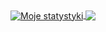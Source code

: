 <a href="https://github.com/anuraghazra/github-readme-stats">
  <img align="center" src="https://github-readme-stats.vercel.app/api?username=ChlbQ&show_icons=true&include_all_commits=true&bg_color=30,e96443,904e95&title_color=fff&text_color=fff" alt="Moje statystyki" />
</a>
<a href="https://github.com/anuraghazra/github-readme-stats">
  <!-- Change the `github-readme-stats.anuraghazra1.vercel.app` to `github-readme-stats.vercel.app`  -->
  <img align="center" src="https://github-readme-stats.vercel.app/api/top-langs/?username=Kubis10&layout=compact&bg_color=30,e96443,904e95&title_color=fff&text_color=fff" />
</a>
